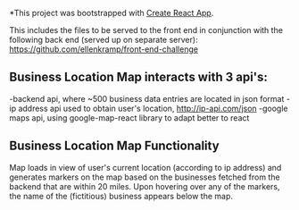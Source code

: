 *This project was bootstrapped with [Create React App](https://github.com/facebookincubator/create-react-app).

This includes the files to be served to the front end in conjunction with the following back end (served up on separate server): https://github.com/ellenkramp/front-end-challenge

## Business Location Map interacts with 3 api's:
-backend api, where ~500 business data entries are located in json format
-ip address api used to obtain user's location, http://ip-api.com/json
-google maps api, using google-map-react library to adapt better to react

## Business Location Map Functionality
Map loads in view of user's current location (according to ip address) and generates markers on the map
based on the businesses fetched from the backend that are within 20 miles. Upon hovering over any of the markers,
the name of the (fictitious) business appears below the map.
